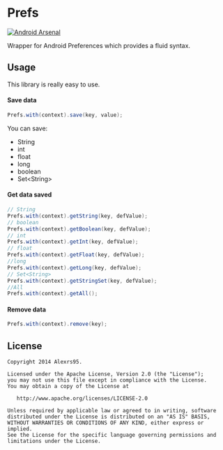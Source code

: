 Prefs
=====
[![Android Arsenal](https://img.shields.io/badge/Android%20Arsenal-Prefs-brightgreen.svg?style=flat)](https://android-arsenal.com/details/1/978)


Wrapper for Android Preferences which provides a fluid syntax.

## Usage
This library is really easy to use.

#### Save data

```JAVA
Prefs.with(context).save(key, value);
```

You can save:

* String
* int
* float
* long
* boolean
* Set\<String>

#### Get data saved
```JAVA
// String
Prefs.with(context).getString(key, defValue);
// boolean
Prefs.with(context).getBoolean(key, defValue);
// int
Prefs.with(context).getInt(key, defValue);
// float
Prefs.with(context).getFloat(key, defValue);
//long
Prefs.with(context).getLong(key, defValue);
// Set<String>
Prefs.with(context).getStringSet(key, defValue);
//All
Prefs.with(context).getAll();
```
#### Remove data

```JAVA
Prefs.with(context).remove(key);
```


License
-------
    Copyright 2014 Alexrs95.

    Licensed under the Apache License, Version 2.0 (the "License");
    you may not use this file except in compliance with the License.
    You may obtain a copy of the License at

       http://www.apache.org/licenses/LICENSE-2.0

    Unless required by applicable law or agreed to in writing, software
    distributed under the License is distributed on an "AS IS" BASIS,
    WITHOUT WARRANTIES OR CONDITIONS OF ANY KIND, either express or implied.
    See the License for the specific language governing permissions and
    limitations under the License.
